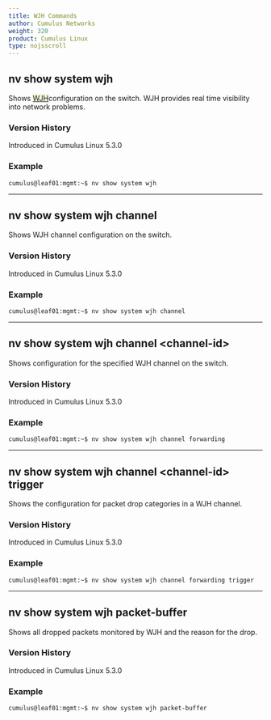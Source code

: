 ```yaml
---
title: WJH Commands
author: Cumulus Networks
weight: 320
product: Cumulus Linux
type: nojsscroll
---
```

## nv show system wjh

Shows <span style="background-color:#F5F5DC">[WJH](## "What Just Happened")</span>configuration on the switch. WJH provides real time visibility into network problems.

### Version History

Introduced in Cumulus Linux 5.3.0

### Example

```
cumulus@leaf01:mgmt:~$ nv show system wjh
```

- - -

## nv show system wjh channel

Shows WJH channel configuration on the switch.

### Version History

Introduced in Cumulus Linux 5.3.0

### Example

```
cumulus@leaf01:mgmt:~$ nv show system wjh channel
```

- - -

## nv show system wjh channel \<channel-id\>

Shows configuration for the specified WJH channel on the switch.

### Version History

Introduced in Cumulus Linux 5.3.0

### Example

```
cumulus@leaf01:mgmt:~$ nv show system wjh channel forwarding
```

- - -

## nv show system wjh channel \<channel-id\> trigger

Shows the configuration for packet drop categories in a WJH channel.

### Version History

Introduced in Cumulus Linux 5.3.0

### Example

```
cumulus@leaf01:mgmt:~$ nv show system wjh channel forwarding trigger
```

- - -

## nv show system wjh packet-buffer

Shows all dropped packets monitored by WJH and the reason for the drop.

### Version History

Introduced in Cumulus Linux 5.3.0

### Example

```
cumulus@leaf01:mgmt:~$ nv show system wjh packet-buffer
```

